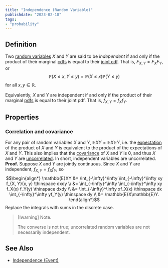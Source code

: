 ```yaml
---
title: "Independence (Random Variable)"
publishdate: "2023-02-18"
tags:
- "probability"
---
```


## Definition
Two [random variables](statistics/random-variable.md) $X$ and $Y$ are said to be *independent* if and only if the product of their marginal [cdfs](statistics/cumulative-distribution-function.md) is equal to their [joint cdf](statistics/joint-distribution.md). That is, $F_{X, Y} = F_XF_Y$, or
$$\mathbb{P}(X \leq x, Y \leq y) = \mathbb{P}(X \leq x)\mathbb{P}(Y \leq y)$$
for all $x, y \in \mathbb{R}$.

Equivalently, $X$ and $Y$ are independent if and only if the product of their marginal [pdfs](statistics/probability-density-function.md) is equal to their joint pdf. That is, $f_{X, Y} = f_X f_Y$.

## Properties
### Correlation and covariance
For any pair of random variables $X$ and $Y$, $\mathbb{E}XY = \mathbb{E}X\mathbb{E}Y$, i.e. the [expectation](statistics/expectation.md) of the product of $X$ and $Y$ is equivalent to the product of the expectations of $X$ and $Y$. This also implies that the [covariance](statistics/covariance.md) of $X$ and $Y$ is 0, and thus $X$ and $Y$ are [uncorrelated](statistics/correlation.md). In short, independent variables are uncorrelated.
**Proof.** Suppose $X$ and $Y$ are jointly continuous. Since $X$ and $Y$ are independent, $f_{X, Y} = f_Xf_Y$, so
$$\begin{align*}
\mathbb{E}XY &= \int_{-\infty}^\infty \int_{-\infty}^\infty xy f_{X, Y}(x, y) \thinspace dxdy \\
&= \int_{-\infty}^\infty \int_{-\infty}^\infty xy f_X(x) f_Y(y) \thinspace dxdy \\
&= \int_{-\infty}^\infty xf_X(x) \thinspace dx \int_{-\infty}^\infty yf_Y(y) \thinspace dy \\
&= \mathbb{E}X\mathbb{E}Y.
\end{align*}$$
Replace the integrals with sums in the discrete case.

> [!warning] Note.
> 
> The converse is not true; uncorrelated random variables are not necessarily independent.

## See Also
- [Independence (Event)](statistics/independence-(event).md)
